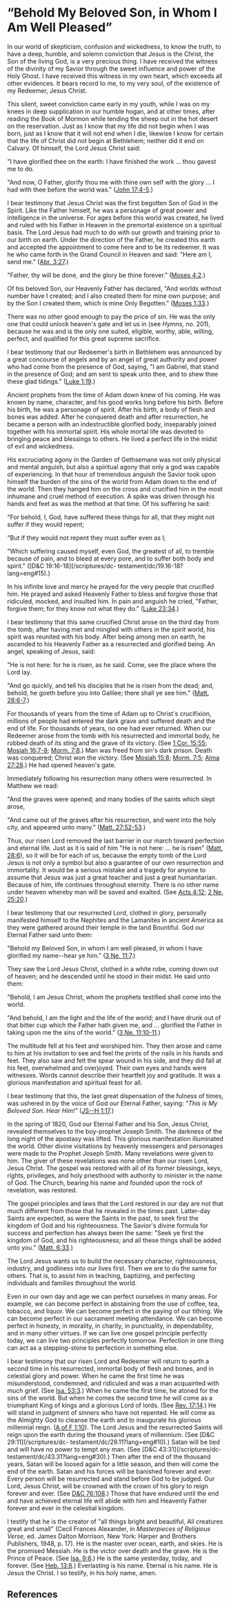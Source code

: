 # “Behold My Beloved Son, in Whom I Am Well Pleased”

In our world of skepticism, confusion and wickedness, to know the truth, to
have a deep, humble, and solemn conviction that Jesus is the Christ, the Son
of the living God, is a very precious thing. I have received the witness of
the divinity of my Savior through the sweet influence and power of the Holy
Ghost. I have received this witness in my own heart, which exceeds all other
evidences. It bears record to me, to my very soul, of the existence of my
Redeemer, Jesus Christ.

This silent, sweet conviction came early in my youth, while I was on my knees
in deep supplication in our humble hogan, and at other times, after reading
the Book of Mormon while tending the sheep out in the hot desert on the
reservation. Just as I know that my life did not begin when I was born, just
as I know that it will not end when I die, likewise I know for certain that
the life of Christ did not begin at Bethlehem; neither did it end on Calvary.
Of himself, the Lord Jesus Christ said:

"I have glorified thee on the earth: I have finished the work ... thou gavest me
to do.

"And now, O Father, glorify thou me with thine own self with the glory ... I had
with thee before the world was." ([John
17:4-5](/scriptures/nt/john/17.4-5?lang=eng#3).)

I bear testimony that Jesus Christ was the first begotten Son of God in the
Spirit. Like the Father himself, he was a personage of great power and
intelligence in the universe. For ages before this world was created, he lived
and ruled with his Father in Heaven in the premortal existence on a spiritual
basis. The Lord Jesus had much to do with our growth and training prior to our
birth on earth. Under the direction of the Father, he created this earth and
accepted the appointment to come here and to be its redeemer. It was he who
came forth in the Grand Council in Heaven and said: "Here am I, send me."
([Abr. 3:27](/scriptures/pgp/abr/3.27?lang=eng#26).)

"Father, thy will be done, and the glory be thine forever." ([Moses
4:2](/scriptures/pgp/moses/4.2?lang=eng#1).)

Of his beloved Son, our Heavenly Father has declared, "And worlds without
number have I created; and I also created them for mine own purpose; and by
the Son I created them, which is mine Only Begotten." ([Moses
1:33](/scriptures/pgp/moses/1.33?lang=eng#32).)

There was no other good enough to pay the price of sin. He was the only one
that could unlock heaven's gate and let us in (see _Hymns,_ no. 201), because
he was and is the only one suited, eligible, worthy, able, willing, perfect,
and qualified for this great supreme sacrifice.

I bear testimony that our Redeemer's birth in Bethlehem was announced by a
great concourse of angels and by an angel of great authority and power who had
come from the presence of God, saying, "I am Gabriel, that stand in the
presence of God; and am sent to speak unto thee, and to shew thee these glad
tidings." ([Luke 1:19](/scriptures/nt/luke/1.19?lang=eng#18).)

Ancient prophets from the time of Adam down knew of his coming. He was known
by name, character, and his good works long before his birth. Before his
birth, he was a personage of spirit. After his birth, a body of flesh and
bones was added. After he conquered death and after resurrection, he became a
person with an indestructible glorified body, inseparably joined together with
his immortal spirit. His whole mortal life was devoted to bringing peace and
blessings to others. He lived a perfect life in the midst of evil and
wickedness.

His excruciating agony in the Garden of Gethsemane was not only physical and
mental anguish, but also a spiritual agony that only a god was capable of
experiencing. In that hour of tremendous anguish the Savior took upon himself
the burden of the sins of the world from Adam down to the end of the world.
Then they hanged him on the cross and crucified him in the most inhumane and
cruel method of execution. A spike was driven through his hands and feet as
was the method at that time. Of his suffering he said:

"For behold, I, God, have suffered these things for all, that they might not
suffer if they would repent;

"But if they would not repent they must suffer even as I;

"Which suffering caused myself, even God, the greatest of all, to tremble
because of pain, and to bleed at every pore, and to suffer both body and
spirit." ([D&amp;C 19:16-18](/scriptures/dc-
testament/dc/19.16-18?lang=eng#15).)

In his infinite love and mercy he prayed for the very people that crucified
him. He prayed and asked Heavenly Father to bless and forgive those that
ridiculed, mocked, and insulted him. In pain and anguish he cried, "Father,
forgive them; for they know not what they do." ([Luke
23:34](/scriptures/nt/luke/23.34?lang=eng#33).)

I bear testimony that this same crucified Christ arose on the third day from
the tomb, after having met and mingled with others in the spirit world, his
spirit was reunited with his body. After being among men on earth, he ascended
to his Heavenly Father as a resurrected and glorified being. An angel,
speaking of Jesus, said:

"He is not here: for he is risen, as he said. Come, see the place where the
Lord lay.

"And go quickly, and tell his disciples that he is risen from the dead; and,
behold, he goeth before you into Galilee; there shall ye see him." ([Matt.
28:6-7](/scriptures/nt/matt/28.6-7?lang=eng#5).)

For thousands of years from the time of Adam up to Christ's crucifixion,
millions of people had entered the dark grave and suffered death and the end
of life. For thousands of years, no one had ever returned. When our Redeemer
arose from the tomb with his resurrected and immortal body, he robbed death of
its sting and the grave of its victory. (See [1 Cor.
15:55](/scriptures/nt/1-cor/15.55?lang=eng#54); [Mosiah
16:7-8](/scriptures/bofm/mosiah/16.7-8?lang=eng#6); [Morm.
7:8](/scriptures/bofm/morm/7.8?lang=eng#7).) Man was freed from sin's dark
prison. Death was conquered; Christ won the victory. (See [Mosiah
15:8](/scriptures/bofm/mosiah/15.8?lang=eng#7); [Morm.
7:5](/scriptures/bofm/morm/7.5?lang=eng#4); [Alma
27:28](/scriptures/bofm/alma/27.28?lang=eng#27).) He had opened heaven's gate.

Immediately following his resurrection many others were resurrected. In
Matthew we read:

"And the graves were opened; and many bodies of the saints which slept arose,

"And came out of the graves after his resurrection, and went into the holy
city, and appeared unto many." ([Matt.
27:52-53](/scriptures/nt/matt/27.52-53?lang=eng#51).)

Thus, our risen Lord removed the last barrier in our march toward perfection
and eternal life. Just as it is said of him "He is not here: ... he is risen"
([Matt. 28:6](/scriptures/nt/matt/28.6?lang=eng#5)), so it will be for each of
us, because the empty tomb of the Lord Jesus is not only a symbol but also a
guarantee of our own resurrection and immortality. It would be a serious
mistake and a tragedy for anyone to assume that Jesus was just a great teacher
and just a great humanitarian. Because of him, life continues throughout
eternity. There is no other name under heaven whereby man will be saved and
exalted. (See [Acts 4:12](/scriptures/nt/acts/4.12?lang=eng#11); [2 Ne.
25:20](/scriptures/bofm/2-ne/25.20?lang=eng#19).)

I bear testimony that our resurrected Lord, clothed in glory, personally
manifested himself to the Nephites and the Lamanites in ancient America as
they were gathered around their temple in the land Bountiful. God our Eternal
Father said unto them:

"Behold my Beloved Son, in whom I am well pleased, in whom I have glorified my
name--hear ye him." ([3 Ne. 11:7](/scriptures/bofm/3-ne/11.7?lang=eng#6).)

They saw the Lord Jesus Christ, clothed in a white robe, coming down out of
heaven; and he descended until he stood in their midst. He said unto them:

"Behold, I am Jesus Christ, whom the prophets testified shall come into the
world.

"And behold, I am the light and the life of the world; and I have drunk out of
that bitter cup which the Father hath given me, and ... glorified the Father in
taking upon me the sins of the world." ([3 Ne.
11:10-11](/scriptures/bofm/3-ne/11.10-11?lang=eng#9).)

The multitude fell at his feet and worshiped him. They then arose and came to
him at his invitation to see and feel the prints of the nails in his hands and
feet. They also saw and felt the spear wound in his side, and they did fall at
his feet, overwhelmed and overjoyed. Their own eyes and hands were witnesses.
Words cannot describe their heartfelt joy and gratitude. It was a glorious
manifestation and spiritual feast for all.

I bear testimony that this, the last great dispensation of the fulness of
times, was ushered in by the voice of God our Eternal Father, saying: _"This
is My Beloved Son. Hear Him!"_ ([JS--H
1:17](/scriptures/pgp/js-h/1.17?lang=eng#16).)

In the spring of 1820, God our Eternal Father and his Son, Jesus Christ,
revealed themselves to the boy-prophet Joseph Smith. The darkness of the long
night of the apostasy was lifted. This glorious manifestation illuminated the
world. Other divine visitations by heavenly messengers and personages were
made to the Prophet Joseph Smith. Many revelations were given to him. The
giver of these revelations was none other than our risen Lord, Jesus Christ.
The gospel was restored with all of its former blessings, keys, rights,
privileges, and holy priesthood with authority to minister in the name of God.
The Church, bearing his name and founded upon the rock of revelation, was
restored.

The gospel principles and laws that the Lord restored in our day are not that
much different from those that he revealed in the times past. Latter-day
Saints are expected, as were the Saints in the past, to seek first the kingdom
of God and his righteousness. The Savior's divine formula for success and
perfection has always been the same: "Seek ye first the kingdom of God, and
his righteousness; and all these things shall be added unto you." ([Matt.
6:33](/scriptures/nt/matt/6.33?lang=eng#32).)

The Lord Jesus wants us to build the necessary character, righteousness,
industry, and godliness into our lives first. Then we are to do the same for
others. That is, to assist him in teaching, baptizing, and perfecting
individuals and families throughout the world.

Even in our own day and age we can perfect ourselves in many areas. For
example, we can become perfect in abstaining from the use of coffee, tea,
tobacco, and liquor. We can become perfect in the paying of our tithing. We
can become perfect in our sacrament meeting attendance. We can become perfect
in honesty, in morality, in charity, in punctuality, in dependability, and in
many other virtues. If we can live one gospel principle perfectly today, we
can live two principles perfectly tomorrow. Perfection in one thing can act as
a stepping-stone to perfection in something else.

I bear testimony that our risen Lord and Redeemer will return to earth a
second time in his resurrected, immortal body of flesh and bones, and in
celestial glory and power. When he came the first time he was misunderstood,
condemned, and ridiculed and was a man acquainted with much grief. (See [Isa.
53:3](/scriptures/ot/isa/53.3?lang=eng#2).) When he came the first time, he
atoned for the sins of the world. But when he comes the second time he will
come as a triumphant King of kings and a glorious Lord of lords. (See [Rev.
17:14](/scriptures/nt/rev/17.14?lang=eng#13).) He will stand in judgment of
sinners who have not repented. He will come as the Almighty God to cleanse the
earth and to inaugurate his glorious millennial reign. ([A of F
1:10](/scriptures/pgp/a-of-f/1.10?lang=eng#9)). The Lord Jesus and the
resurrected Saints will reign upon the earth during the thousand years of
millennium. (See [D&amp;C 29:11](/scriptures/dc-
testament/dc/29.11?lang=eng#10).) Satan will be tied and will have no power to
tempt any man. (See [D&amp;C 43:31](/scriptures/dc-
testament/dc/43.31?lang=eng#30).) Then after the end of the thousand years,
Satan will be loosed again for a little season, and then will come the end of
the earth. Satan and his forces will be banished forever and ever. Every
person will be resurrected and stand before God to be judged. Our Lord, Jesus
Christ, will be crowned with the crown of his glory to reign forever and ever.
(See [D&amp;C 76:108](/scriptures/dc-testament/dc/76.108?lang=eng#107).) Those
that have endured until the end and have achieved eternal life will abide with
him and Heavenly Father forever and ever in the celestial kingdom.

I testify that he is the creator of "all things bright and beautiful, All
creatures great and small" (Cecil Frances Alexander, in _Masterpieces of
Religious Verse,_ ed. James Dalton Morrison, New York: Harper and Brothers
Publishers, 1948, p. 17). He is the master over ocean, earth, and skies. He is
the promised Messiah. He is the victor over death and the grave. He is the
Prince of Peace. (See [Isa. 9:6](/scriptures/ot/isa/9.6?lang=eng#5).) He is
the same yesterday, today, and forever. (See [Heb.
13:8](/scriptures/nt/heb/13.8?lang=eng#7).) Everlasting is his name. Eternal
is his name. He is Jesus the Christ. I so testify, in his holy name, amen.

## References

